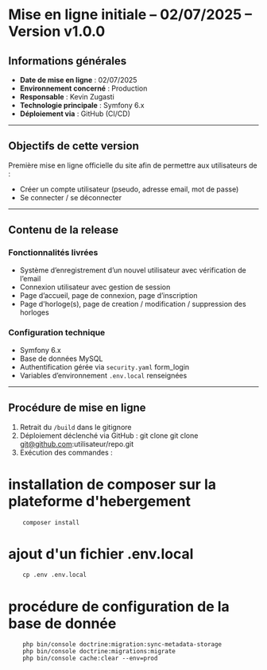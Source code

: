 # Mise en ligne initiale – 02/07/2025 – Version v1.0.0

##  Informations générales
- **Date de mise en ligne** : 02/07/2025
- **Environnement concerné** : Production
- **Responsable** : Kevin Zugasti
- **Technologie principale** : Symfony 6.x
- **Déploiement via** : GitHub (CI/CD)

---

##  Objectifs de cette version

Première mise en ligne officielle du site afin de permettre aux utilisateurs de :
- Créer un compte utilisateur (pseudo, adresse email, mot de passe)
- Se connecter / se déconnecter

---

##  Contenu de la release

###  Fonctionnalités livrées
- Système d’enregistrement d’un nouvel utilisateur avec vérification de l’email
- Connexion utilisateur avec gestion de session
- Page d’accueil, page de connexion, page d’inscription
- Page d'horloge(s), page de creation / modification / suppression des horloges

###  Configuration technique
- Symfony 6.x
- Base de données MySQL
- Authentification gérée via `security.yaml` form_login
- Variables d’environnement `.env.local` renseignées

---

##  Procédure de mise en ligne

1. Retrait du `/build` dans le gitignore
2. Déploiement déclenché via GitHub : 
git clone git clone git@github.com:utilisateur/repo.git 
3. Exécution des commandes :
# installation de composer sur la plateforme d'hebergement
        composer install
# ajout d'un fichier .env.local
        cp .env .env.local
# procédure de configuration de la base de donnée
        php bin/console doctrine:migration:sync-metadata-storage
        php bin/console doctrine:migrations:migrate 
        php bin/console cache:clear --env=prod